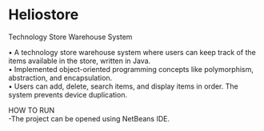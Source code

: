 # Heliostore
Technology Store Warehouse System

• A technology store warehouse system where users can keep track of the items available in the store, written in Java.  
• Implemented object-oriented programming concepts like polymorphism, abstraction, and encapsulation.  
• Users can add, delete, search items, and display items in order. The system prevents device duplication.  

HOW TO RUN  
-The project can be opened using NetBeans IDE.
